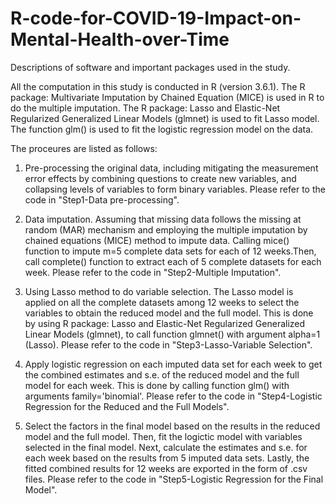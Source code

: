 # R-code-for-COVID-19-Impact-on-Mental-Health-over-Time

Descriptions of software and important packages used in the study.

All the computation in this study is conducted in R (version 3.6.1). 
The R package: Multivariate Imputation by Chained Equation (MICE) is used in R to do the multiple imputation.
The R package: Lasso and Elastic-Net Regularized Generalized Linear Models (glmnet) is used to fit Lasso model.
The function glm() is used to fit the logistic regression model on the data.

The proceures are listed as follows:

1. Pre-processing the original data, including mitigating the measurement error effects by combining questions to create new variables, and collapsing levels of variables to form binary variables. Please refer to the code in "Step1-Data pre-processing".


2. Data imputation. 
Assuming that missing data follows the missing at random (MAR) mechanism and employing the multiple imputation by chained equations (MICE) method to impute data. 
Calling mice() function to impute m=5 complete data sets for each of 12 weeks.Then, call complete() function to extract each of 5 complete datasets for each week.
Please refer to the code in "Step2-Multiple Imputation".

3. Using Lasso method to do variable selection. 
The Lasso model is applied on all the complete datasets among 12 weeks to select the variables to obtain the reduced model and the full model. 
This is done by using R package: Lasso and Elastic-Net Regularized Generalized Linear Models (glmnet), to call function glmnet() with argument alpha=1 (Lasso). 
Please refer to the code in "Step3-Lasso-Variable Selection".

4. Apply logistic regression on each imputed data set for each week to get the combined estimates and s.e. of the reduced model and the full model for each week. 
This is done by calling function glm() with arguments family='binomial'. Please refer to the code in "Step4-Logistic Regression for the Reduced and the Full Models".

5. Select the factors in the final model based on the results in the reduced model and the full model. 
Then, fit the logictic model with variables selected in the final model. 
Next, calculate the estimates and s.e. for each week based on the results from 5 imputed data sets. 
Lastly, the fitted combined results for 12 weeks are exported in the form of .csv files.
Please refer to the code in "Step5-Logistic Regression for the Final Model".
